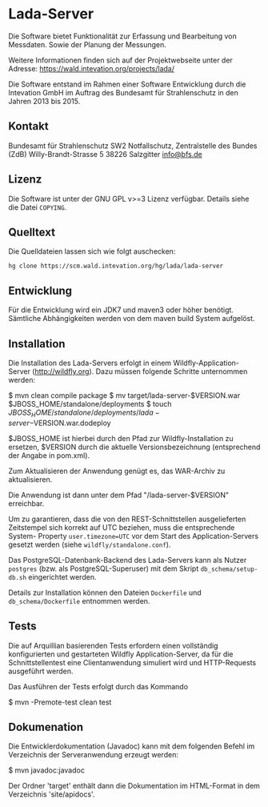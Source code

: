 Lada-Server
===========
Die Software bietet Funktionalität zur Erfassung und Bearbeitung
von Messdaten. Sowie der Planung der Messungen.

Weitere Informationen finden sich auf der Projektwebseite unter
der Adresse: https://wald.intevation.org/projects/lada/

Die Software entstand im Rahmen einer Software Entwicklung durch die
Intevation GmbH im Auftrag des Bundesamt für Strahlenschutz in den Jahren 2013
bis 2015.

Kontakt
-------
Bundesamt für Strahlenschutz
SW2 Notfallschutz, Zentralstelle des Bundes (ZdB)
Willy-Brandt-Strasse 5
38226 Salzgitter
info@bfs.de

Lizenz
------
Die Software ist unter der GNU GPL v>=3 Lizenz verfügbar.
Details siehe die Datei `COPYING`.

Quelltext
---------
Die Quelldateien lassen sich wie folgt auschecken:
```
hg clone https://scm.wald.intevation.org/hg/lada/lada-server
```

Entwicklung
-----------
Für die Entwicklung wird ein JDK7 und maven3 oder höher benötigt. Sämtliche
Abhängigkeiten werden von dem maven build System aufgelöst.

Installation
------------
Die Installation des Lada-Servers erfolgt in einem Wildfly-Application-Server
(http://wildfly.org). Dazu müssen folgende Schritte unternommen werden:

 $ mvn clean compile package
 $ mv target/lada-server-$VERSION.war $JBOSS_HOME/standalone/deployments
 $ touch $JBOSS_HOME/standalone/deployments/lada-server-$VERSION.war.dodeploy

$JBOSS_HOME ist hierbei durch den Pfad zur Wildfly-Installation zu ersetzen,
$VERSION durch die aktuelle Versionsbezeichnung (entsprechend der Angabe in
pom.xml).

Zum Aktualisieren der Anwendung genügt es, das WAR-Archiv zu aktualisieren.

Die Anwendung ist dann unter dem Pfad "/lada-server-$VERSION" erreichbar.

Um zu garantieren, dass die von den REST-Schnittstellen ausgelieferten
Zeitstempel sich korrekt auf UTC beziehen, muss die entsprechende System-
Property `user.timezone=UTC` vor dem Start des Application-Servers gesetzt
werden (siehe `wildfly/standalone.conf`).

Das PostgreSQL-Datenbank-Backend des Lada-Servers kann als Nutzer `postgres`
(bzw. als PostgreSQL-Superuser) mit dem Skript `db_schema/setup-db.sh`
eingerichtet werden.

Details zur Installation können den Dateien `Dockerfile` und
`db_schema/Dockerfile` entnommen werden.

Tests
-----
Die auf Arquillian basierenden Tests erfordern einen vollständig konfigurierten
und gestarteten Wildfly Application-Server, da für die Schnittstellentest eine
Clientanwendung simuliert wird und HTTP-Requests ausgeführt werden.

Das Ausführen der Tests erfolgt durch das Kommando

 $ mvn -Premote-test clean test

Dokumenation
------------
Die Entwicklerdokumentation (Javadoc) kann mit dem folgenden Befehl im
Verzeichnis der Serveranwendung erzeugt werden:

 $ mvn javadoc:javadoc

Der Ordner 'target' enthält dann die Dokumentation im HTML-Format in dem
Verzeichnis 'site/apidocs'.
